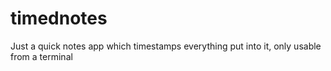 # timednotes
Just a quick notes app which timestamps everything put into it, only usable from a terminal
